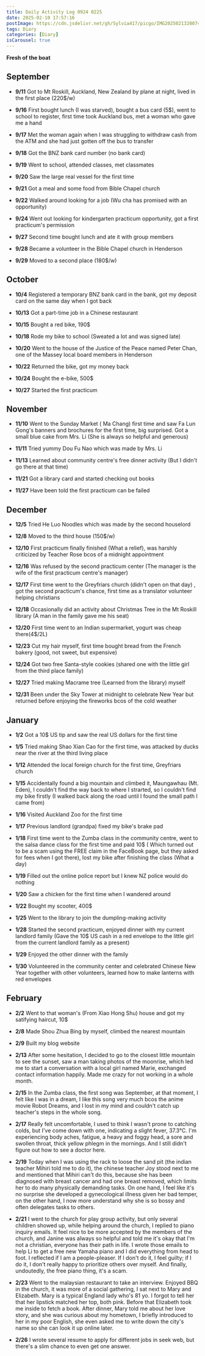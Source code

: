 ```yaml
---
title: Daily Activity Log 0924 0225
date: 2025-02-10 17:57:16
postImage: https://cdn.jsdelivr.net/gh/Sylvia417/picgo/IMG20250213200744.jpg
tags: Diary
categories: [Diary]
isCarousel: true
---
```


**Fresh of the boat**

## September

- **9/11** Got to Mt Roskill, Auckland, New Zealand by plane at night, lived in the first place (220$/w)

- **9/16** First bought lunch (I was starved), bought a bus card (5$), went to school to register, first time took Auckland bus, met a woman who gave me a hand

- **9/17** Met the woman again when I was struggling to withdraw cash from the ATM and she had just gotten off the bus to transfer

- **9/18** Got the BNZ bank card number (no bank card)

- **9/19** Went to school, attended classes, met classmates

- **9/20** Saw the large real vessel for the first time

- **9/21** Got a meal and some food from Bible Chapel church

- **9/22** Walked around looking for a job (Wu cha has promised with an opportunity)

- **9/24** Went out looking for kindergarten practicum opportunity, got a first practicum's permission

- **9/27** Second time bought lunch and ate it with group members

- **9/28** Became a volunteer in the Bible Chapel church in Henderson

- **9/29** Moved to a second place (180$/w)

## October

- **10/4** Registered a temporary BNZ bank card in the bank, got my deposit card on the same day when I got back

- **10/13** Got a part-time job in a Chinese restaurant

- **10/15** Bought a red bike, 190$

- **10/18** Rode my bike to school (Sweated a lot and was signed late)

- **10/20** Went to the house of the Justice of the Peace named Peter Chan, one of the Massey local board members in Henderson

- **10/22** Returned the bike, got my money back

- **10/24** Bought the e-bike, 500$

- **10/27** Started the first practicum

## November

- **11/10** Went to the Sunday Market ( Ma Chang) first time and saw Fa Lun Gong's banners and brochures for the first time, big surprised. Got a small blue cake from Mrs. Li (She is always so helpful and generous)

- **11/11** Tried yummy Dou Fu Nao which was made by Mrs. Li

- **11/13** Learned about community centre's free dinner activity (But I didn't go there at that time)

- **11/21** Got a library card and started checking out books

- **11/27** Have been told the first practicum can be failed

## December

- **12/5** Tried He Luo Noodles which was made by the second houselord

- **12/8** Moved to the third house (150$/w)

- **12/10** First practicum finally finished (What a relief), was harshly criticized by Teacher Rose bcos of a midnight appointment

- **12/16** Was refused by the second practicum center (The manager is the wife of the first practicum centre's manager)

- **12/17** First time went to the Greyfriars church (didn't open on that day) , got the second practicum's chance, first time as a translator volunteer helping christians

- **12/18** Occasionally did an activity about Christmas Tree in the Mt Roskill library (A man in the family gave me his seat)

- **12/20** First time went to an Indian supermarket, yogurt was cheap there(4$/2L)

- **12/23** Cut my hair myself, first time bought bread from the French bakery (good, not sweet, but expensive)

- **12/24** Got two free Santa-style cookies (shared one with the little girl from the third place family)

- **12/27** Tried making Macrame tree (Learned from the library) myself

- **12/31** Been under the Sky Tower at midnight to celebrate New Year but returned before enjoying the fireworks bcos of the cold weather

## January

- **1/2** Got a 10$ US tip and saw the real US dollars for the first time

- **1/5** Tried making Shao Xian Cao for the first time, was attacked by ducks near the river at the third living place

- **1/12** Attended the local foreign church for the first time, Greyfriars church

- **1/15** Accidentally found a big mountain and climbed it, Maungawhau (Mt. Eden), I couldn't find the way back to where I strarted, so I couldn't find my bike firstly (I walked back along the road until I found the small path I came from)

- **1/16** Visited Auckland Zoo for the first time

- **1/17** Previous landlord (grandpa) fixed my bike's brake pad

- **1/18** First time went to the Zumba class in the community centre, went to the salsa dance class for the first time and paid 10$ ( Which turned out to be a scam using the FREE claim in the FaceBook page, but they asked for fees when I got there), lost my bike after finishing the class (What a day)

- **1/19** Filled out the online police report but I knew NZ police would do nothing

- **1/20** Saw a chicken for the first time when I wandered around

- **1/22** Bought my scooter, 400$

- **1/25** Went to the library to join the dumpling-making activity

- **1/28** Started the second practicum, enjoyed dinner with my current landlord family (Gave the 10$ US cash in a red envelope to the little girl from the current landlord family as a present)

- **1/29** Enjoyed the other dinner with the family

- **1/30** Volunteered in the community center and celebrated Chinese New Year together with other volunteers, learned how to make lanterns with red envelopes

## February

- **2/2** Went to that woman's (From Xiao Hong Shu) house and got my satifying haircut, 10$

- **2/8** Made Shou Zhua Bing by myself, climbed the nearest mountain

- **2/9** Built my blog website

- **2/13** After some hesitation, I decided to go to the closest little mountain to see the sunset, saw a man taking photos of the moonrise, which led me to start a conversation with a local girl named Marie, exchanged contact information happily. Made me crazy for not working in a whole month.

- **2/15** In the Zumba class, the first song was September, at that moment, I felt like I was in a dream, I like this song very much bcos the anime movie Robot Dreams, and I lost in my mind and couldn't catch up teacher's steps in the whole song.

- **2/17** Really felt uncomfortable, I used to think I wasn't prone to catching colds, but I've come down with one, indicating a slight fever, 37.3°C. I'm experiencing body aches, fatigue, a heavy and foggy head, a sore and swollen throat, thick yellow phlegm in the mornings. And I still didn't figure out how to see a doctor here. 

- **2/19** Today when I was using the rack to loose the sand pit (the indian teacher Mihiri told me to do it), the chinese teacher Joy stood next to me and mentioned that Mihiri can't do this, because she has been diagnosed with breast cancer and had one breast removed, which limits her to do many physically demanding tasks. On one hand, I feel like it's no surprise she developed a gynecological illness given her bad temper, on the other hand, I now more understand why she is so bossy and often delegates tasks to others.

- **2/21** I went to the church for play group activity, but only several children showed up, while helping around the church, I replied to piano inquiry emails. It feel nice to be more accepted by the members of the church, and Janine was always so helpful and told me it's okay that I'm not a christian, everyone has their path in life. I wrote those emails to help Li to get a free new Yamaha piano and I did everything from head to foot. I reflected if I am a people-pleaser. If I don't do it, I feel guilty; if I do it, I don't really happy to prioritize others over myself. And finally, undoutedly, the free piano thing, it's a scam.

- **2/23** Went to the malaysian restaurant to take an interview. Enjoyed BBQ in the church, it was more of a social gathering, I sat next to Mary and Elizabeth. Mary is a typical England lady who's 81 yo. I forgot to tell her that her lipstick matched her top, both pink. Before that Elizabeth took me inside to fetch a book. After dinner, Mary told me about her love story, and she was curious about my hometown, I briefly introduced to her in my poor English, she even asked me to write down the city's name so she can look it up online later.

- **2/26** I wrote several resume to apply for different jobs in seek web, but there's a slim chance to even get one answer.
  
  # 
